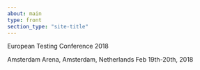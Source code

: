 ```yaml
---
about: main
type: front
section_type: "site-title"
---
```


<section id="european-testing-conference-2018"
         class="b-front b-site-title"
>
    <div class="b-front__img b-img_full-sized b-img_parallax b-img b-img_bw">
        <div class="b-img_mobile-bw-wrapper">
        </div>
        <div class="b-img__text-content  b-site-title__info">
            <div hidden="hidden">
                <h1 class="h1 b-site-title__h1" style="display:none" aria-hidden="true">European Testing Conference 2018</h1>
                <h2 class=" b-site-title_wrappable" style="display: none;" aria-hidden="true"><span class="b-site-title__h2">Amsterdam Arena, Amsterdam, Netherlands</span> <span class="b-site-title__h2">19-20 February 2018</span></h2>
            </div>
            <p class="h1 b-site-title__h1">European Testing Conference 2018</p>
            <p class="h2 b-site-title_wrappable"><span class="b-site-title__h2">Amsterdam Arena, Amsterdam, Netherlands</span>&nbsp;<span class="b-site-title__h2">Feb 19th-20th, 2018</span></p>
        </div>
    </div>
</section>